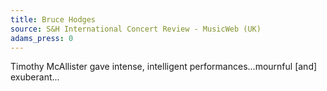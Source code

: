 ```yaml
---
title: Bruce Hodges
source: S&H International Concert Review - MusicWeb (UK)
adams_press: 0
---
```

Timothy McAllister gave intense, intelligent performances...mournful [and] exuberant...